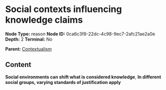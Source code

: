 # Social contexts influencing knowledge claims

**Node Type:** reason
**Node ID:** 0ca6c3f8-22dc-4c98-9ec7-2afc21ae2a0e
**Depth:** 2
**Terminal:** No

**Parent:** [Contextualism](contextualism.md)

## Content

**Social environments can shift what is considered knowledge**, **In different social groups, varying standards of justification apply**
